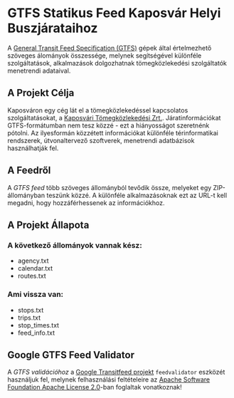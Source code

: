 # GTFS Statikus Feed Kaposvár Helyi Buszjárataihoz

A [General Transit Feed Specification (GTFS)](https://developers.google.com/transit/gtfs/) gépek által értelmezhető szöveges álományok összessége, melynek segítségével különféle szolgáltatások, alkalmazások dolgozhatnak tömegközlekedési szolgáltatók menetrendi adataival.

## A Projekt Célja

Kaposváron egy cég lát el a tömegközlekedéssel kapcsolatos szolgáltatásokat, a [Kaposvári Tömegközlekedési Zrt.](http://ktrt.hu). Járatinformációkat GTFS-formátumban nem tesz közzé - ezt a hiányosságot szeretnénk pótolni. Az ilyesformán közzétett információkat különféle térinformatikai rendszerek, útvonaltervező szoftverek, menetrendi adatbázisok használhatják fel.

## A Feedről

A *GTFS feed* több szöveges állományból tevődik össze, melyeket egy ZIP-állományban teszünk közzé. A különféle alkalmazásoknak ezt az URL-t kell megadni, hogy hozzáférhessenek az információkhoz.

## A Projekt Állapota

### A következő állományok vannak kész:

* agency.txt
* calendar.txt
* routes.txt

### Ami vissza van:

* stops.txt
* trips.txt
* stop_times.txt
* feed_info.txt

## Google GTFS Feed Validator

A *GTFS validációhoz* a [Google Transitfeed projekt](https://github.com/google/transitfeed/wiki/FeedValidator) `feedvalidator` eszközét használjuk fel, melynek felhasználási feltételeire az [Apache Software Foundation Apache License 2.0](http://www.apache.org/licenses/LICENSE-2.0)-ban foglaltak vonatkoznak!
